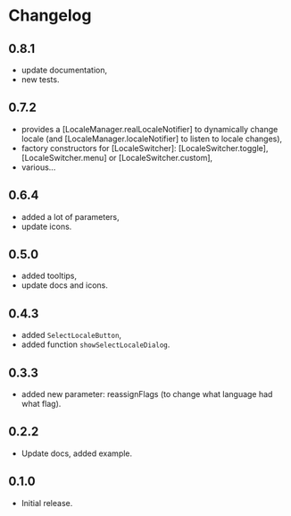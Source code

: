 # Changelog

## 0.8.1

* update documentation,
* new tests.

## 0.7.2

* provides a [LocaleManager.realLocaleNotifier] to dynamically change locale (and [LocaleManager.localeNotifier] to
  listen to locale changes),
* factory constructors for [LocaleSwitcher]: [LocaleSwitcher.toggle], [LocaleSwitcher.menu] or [LocaleSwitcher.custom],
* various...

## 0.6.4

* added a lot of parameters,
* update icons.

## 0.5.0

* added tooltips,
* update docs and icons.

## 0.4.3

* added `SelectLocaleButton`,
* added function `showSelectLocaleDialog`.

## 0.3.3

* added new parameter: reassignFlags (to change what language had what flag).

## 0.2.2

* Update docs, added example.

## 0.1.0

* Initial release.
